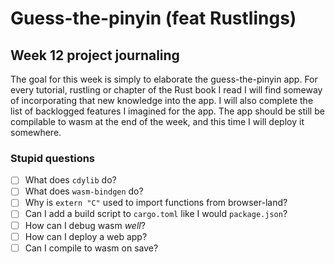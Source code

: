 # Guess-the-pinyin (feat Rustlings)

## Week 12 project journaling

The goal for this week is simply to elaborate the guess-the-pinyin app.
For every tutorial, rustling or chapter of the Rust book I read I will find someway of incorporating that new knowledge into the app.
I will also complete the list of backlogged features I imagined for the app.
The app should be still be compilable to wasm at the end of the week, and this time I will deploy it somewhere.

### Stupid questions

- [ ] What does `cdylib` do?
- [ ] What does `wasm-bindgen` do?
- [ ] Why is `extern "C"` used to import functions from browser-land?
- [ ] Can I add a build script to `cargo.toml` like I would `package.json`?
- [ ] How can I debug wasm _well_?
- [ ] How can I deploy a web app?
- [ ] Can I compile to wasm on save?
